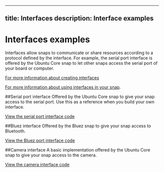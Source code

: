 ----
title: Interfaces
description: Interface examples
----

# Interfaces examples

Interfaces allow snaps to communicate or share resources according to a protocol defined by the interface. For example, the serial port interface is offered by the Ubuntu Core snap to let other snaps access the serial port of your board or computer.

[For more information about creating interfaces](http://docs.ubuntu.com/core/en/guides/build-device/interfaces)

[For more information about using interfaces in your snap](http://snapcraft.io/docs/reference/interfaces).


##Serial port interface
Offered by the Ubuntu Core snap to give your snap access to the serial port. Use this as a reference when you build your own interface.

[View the serial port interface code](https://github.com/snapcore/snapd/blob/98c8e937625ce3134cf17025d8f0eb3e1016259a/interfaces/builtin/serial_port.go)

##Bluez interface
Offered by the Bluez snap to give your snap access to Bluetooth.

[View the Bluez port interface code](http://bazaar.launchpad.net/~ssweeny/bluez/snappy-interface/files)

##Camera interface
A basic implementation offered by the Ubuntu Core snap to give your snap access to the camera.

[View the camera interface code](https://github.com/snapcore/snapd/blob/98c8e937625ce3134cf17025d8f0eb3e1016259a/interfaces/builtin/camera.go)
